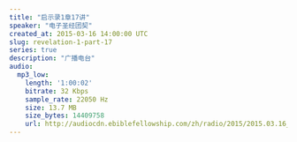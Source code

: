 ```yaml
---
title: "启示录1章17讲"
speaker: "电子圣经团契"
created_at: 2015-03-16 14:00:00 UTC
slug: revelation-1-part-17
series: true
description: "广播电台"
audio:
  mp3_low:
    length: '1:00:02'
    bitrate: 32 Kbps
    sample_rate: 22050 Hz
    size: 13.7 MB
    size_bytes: 14409758
    url: http://audiocdn.ebiblefellowship.com/zh/radio/2015/2015.03.16_EBF_-_Revelation_1_Part_17.mp3
---
```


